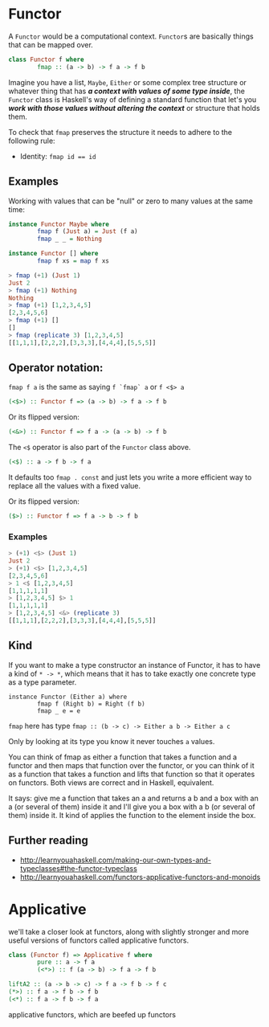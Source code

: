 # Functor

A ```Functor``` would be a computational context.
```Functor```s are basically things that can be mapped over.

```haskell
class Functor f where
        fmap :: (a -> b) -> f a -> f b
```

Imagine you have a list, ```Maybe```, ```Either``` or some complex tree structure or whatever thing that has ***a context with values of some type inside***, the ```Functor``` class is Haskell's way of defining a standard function that let's you ***work with those values without altering the context*** or structure that holds them.

To check that ```fmap``` preserves the structure it needs to adhere to the following rule:
- Identity: ```fmap id == id```

## Examples

Working with values that can be "null" or zero to many values at the same time:

```haskell
instance Functor Maybe where
        fmap f (Just a) = Just (f a)
        fmap _ _ = Nothing

instance Functor [] where
        fmap f xs = map f xs
```

```haskell
> fmap (+1) (Just 1)
Just 2
> fmap (+1) Nothing
Nothing
> fmap (+1) [1,2,3,4,5]
[2,3,4,5,6]
> fmap (+1) []
[]
> fmap (replicate 3) [1,2,3,4,5]
[[1,1,1],[2,2,2],[3,3,3],[4,4,4],[5,5,5]]
```

## Operator notation:

```fmap f a``` is the same as saying ```f `fmap` a``` or ```f <$> a```

```haskell
(<$>) :: Functor f => (a -> b) -> f a -> f b
```

Or its flipped version:
```haskell
(<&>) :: Functor f => f a -> (a -> b) -> f b
```

The ```<$``` operator is also part of the ```Functor``` class above.
```haskell
(<$) :: a -> f b -> f a
```
It defaults too ```fmap . const``` and just lets you write a more efficient way to replace all the values with a fixed value.

Or its flipped version:
```haskell
($>) :: Functor f => f a -> b -> f b
```

### Examples

```haskell
> (+1) <$> (Just 1)
Just 2
> (+1) <$> [1,2,3,4,5]
[2,3,4,5,6]
> 1 <$ [1,2,3,4,5]
[1,1,1,1,1]
> [1,2,3,4,5] $> 1
[1,1,1,1,1]
> [1,2,3,4,5] <&> (replicate 3)
[[1,1,1],[2,2,2],[3,3,3],[4,4,4],[5,5,5]]
```
## Kind

If you want to make a type constructor an instance of Functor, it has to have a kind of ```* -> *```, which means that it has to take exactly one concrete type as a type parameter.

```
instance Functor (Either a) where
        fmap f (Right b) = Right (f b)
        fmap _ e = e
```

```fmap``` here has type ```fmap :: (b -> c) -> Either a b -> Either a c```

Only by looking at its type you know it never touches ```a``` values.

You can think of fmap as either a function that takes a function and a functor and then maps that function over the functor, or you can think of it as a function that takes a function and lifts that function so that it operates on functors. Both views are correct and in Haskell, equivalent.

It says: give me a function that takes an a and returns a b and a box with an a (or several of them) inside it and I'll give you a box with a b (or several of them) inside it. It kind of applies the function to the element inside the box.

## Further reading

- http://learnyouahaskell.com/making-our-own-types-and-typeclasses#the-functor-typeclass
- http://learnyouahaskell.com/functors-applicative-functors-and-monoids

# Applicative

we'll take a closer look at functors, along with slightly stronger and more useful versions of functors called applicative functors.

```haskell
class (Functor f) => Applicative f where  
        pure :: a -> f a  
        (<*>) :: f (a -> b) -> f a -> f b 
```

```haskell
liftA2 :: (a -> b -> c) -> f a -> f b -> f c 
(*>) :: f a -> f b -> f b
(<*) :: f a -> f b -> f a 
```

applicative functors, which are beefed up functors
